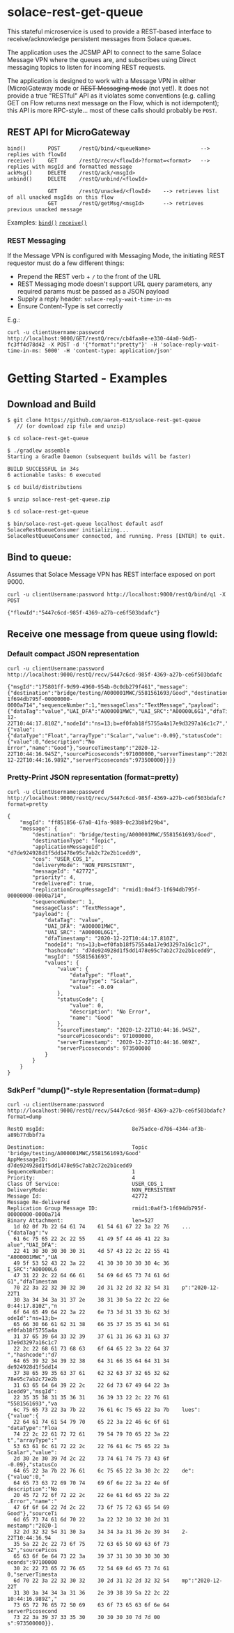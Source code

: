 # solace-rest-get-queue

This stateful microservice is used to provide a REST-based interface to receive/acknowledge persistent messages from Solace queues.

The application uses the JCSMP API to connect to the same Solace Message VPN where the queues are, and subscribes using Direct messaging topics to listen for incoming REST requests.

The application is designed to work with a Message VPN in either (Micro)Gateway mode or ~~REST Messaging mode~~ (not yet!).  It does not provide a true "RESTful" API as it violates some conventions (e.g. calling GET on Flow returns next message on the Flow, which is not idempotent); this API is more RPC-style... most of these calls should probably be `POST`.


## REST API for MicroGateway

```
bind()       POST      /restQ/bind/<queueName>                --> replies with flowId
receive()    GET       /restQ/recv/<flowId>?format=<format>   --> replies with msgId and formatted message
ackMsg()     DELETE    /restQ/ack/<msgId>
unbind()     DELETE    /restQ/unbind/<flowId>

             GET       /restQ/unacked/<flowId>    --> retrieves list of all unacked msgIds on this flow
             GET       /restQ/getMsg/<msgId>      --> retrieves previous unacked message
```
Examples: 
[`bind()`](#bind-to-queue)
[`receive()`](#receive-one-message-from-queue)

### REST Messaging

If the Message VPN is configured with Messaging Mode, the initiating REST requestor must do a few different things:
- Prepend the REST verb + `/` to the front of the URL
- REST Messaging mode doesn't support URL query parameters, any required params must be passed as a JSON payload
- Supply a reply header: `solace-reply-wait-time-in-ms`
- Ensure Content-Type is set correctly

E.g.:
```
curl -u clientUsername:password http://localhost:9000/GET/restQ/recv/cb4faa8e-e330-44a0-94d5-fc3ff4d78d42 -X POST -d '{"format":"pretty"}' -H 'solace-reply-wait-time-in-ms: 5000' -H 'content-type: application/json'
```

# Getting Started - Examples

## Download and Build

```
$ git clone https://github.com/aaron-613/solace-rest-get-queue
   // (or download zip file and unzip)

$ cd solace-rest-get-queue

$ ./gradlew assemble
Starting a Gradle Daemon (subsequent builds will be faster)

BUILD SUCCESSFUL in 34s
6 actionable tasks: 6 executed

$ cd build/distributions

$ unzip solace-rest-get-queue.zip

$ cd solace-rest-get-queue

$ bin/solace-rest-get-queue localhost default asdf
SolaceRestQueueConsumer initializing...
SolaceRestQueueConsumer connected, and running. Press [ENTER] to quit.
```

## Bind to queue:
Assumes that Solace Message VPN has REST interface exposed on port 9000.
```
curl -u clientUsername:password http://localhost:9000/restQ/bind/q1 -X POST
```
```
{"flowId":"5447c6cd-985f-4369-a27b-ce6f503bdafc"}

```

## Receive one message from queue using flowId:

### Default compact JSON representation
```
curl -u clientUsername:password http://localhost:9000/restQ/recv/5447c6cd-985f-4369-a27b-ce6f503bdafc
```
```
{"msgId":"175801ff-9d99-4960-954b-0c0db279f461","message":{"destination":"bridge/testing/A000001MWC/5581561693/Good","destinationType":"Topic","applicationMessageId":"d7de924928d1f5dd1478e95c7ab2c72e2b1cedd9","cos":"USER_COS_1","deliveryMode":"NON_PERSISTENT","mesageId":"42772","priority":4,"redelivered":true,"replicationGroupMessageId":"rmid1:0a4f3-1f694db795f-00000000-0000a714","sequenceNumber":1,"messageClass":"TextMessage","payload":{"dataTag":"value","UAI_DFA":"A000001MWC","UAI_SRC":"A00000L6G1","dfaTimestamp":"2020-12-22T10:44:17.810Z","nodeId":"ns=13;b=ef0fab18f5755a4a17e9d3297a16c1c7","hashcode":"d7de924928d1f5dd1478e95c7ab2c72e2b1cedd9","msgId":"5581561693","values":{"value":{"dataType":"Float","arrayType":"Scalar","value":-0.09},"statusCode":{"value":0,"description":"No Error","name":"Good"},"sourceTimestamp":"2020-12-22T10:44:16.945Z","sourcePicoseconds":971000000,"serverTimestamp":"2020-12-22T10:44:16.989Z","serverPicoseconds":973500000}}}}
```


### Pretty-Print JSON representation (format=pretty)
```
curl -u clientUsername:password http://localhost:9000/restQ/recv/5447c6cd-985f-4369-a27b-ce6f503bdafc?format=pretty
```
```
{
    "msgId": "ff851856-67a0-41fa-9889-0c23b8bf29b4",
    "message": {
        "destination": "bridge/testing/A000001MWC/5581561693/Good",
        "destinationType": "Topic",
        "applicationMessageId": "d7de924928d1f5dd1478e95c7ab2c72e2b1cedd9",
        "cos": "USER_COS_1",
        "deliveryMode": "NON_PERSISTENT",
        "messageId": "42772",
        "priority": 4,
        "redelivered": true,
        "replicationGroupMessageId": "rmid1:0a4f3-1f694db795f-00000000-0000a714",
        "sequenceNumber": 1,
        "messageClass": "TextMessage",
        "payload": {
            "dataTag": "value",
            "UAI_DFA": "A000001MWC",
            "UAI_SRC": "A00000L6G1",
            "dfaTimestamp": "2020-12-22T10:44:17.810Z",
            "nodeId": "ns=13;b=ef0fab18f5755a4a17e9d3297a16c1c7",
            "hashcode": "d7de924928d1f5dd1478e95c7ab2c72e2b1cedd9",
            "msgId": "5581561693",
            "values": {
                "value": {
                    "dataType": "Float",
                    "arrayType": "Scalar",
                    "value": -0.09
                },
                "statusCode": {
                    "value": 0,
                    "description": "No Error",
                    "name": "Good"
                },
                "sourceTimestamp": "2020-12-22T10:44:16.945Z",
                "sourcePicoseconds": 971000000,
                "serverTimestamp": "2020-12-22T10:44:16.989Z",
                "serverPicoseconds": 973500000
            }
        }
    }
}
```

### SdkPerf "dump()"-style Representation (format=dump)

```
curl -u clientUsername:password http://localhost:9000/restQ/recv/5447c6cd-985f-4369-a27b-ce6f503bdafc?format=dump
```
```
RestQ msgId:                            8e75adce-d786-4344-af3b-a89b77dbbf7a

Destination:                            Topic 'bridge/testing/A000001MWC/5581561693/Good'
AppMessageID:                           d7de924928d1f5dd1478e95c7ab2c72e2b1cedd9
SequenceNumber:                         1
Priority:                               4
Class Of Service:                       USER_COS_1
DeliveryMode:                           NON_PERSISTENT
Message Id:                             42772
Message Re-delivered
Replication Group Message ID:           rmid1:0a4f3-1f694db795f-00000000-0000a714
Binary Attachment:                      len=527
  1d 02 0f 7b 22 64 61 74    61 54 61 67 22 3a 22 76    ...{"dataTag":"v
  61 6c 75 65 22 2c 22 55    41 49 5f 44 46 41 22 3a    alue","UAI_DFA":
  22 41 30 30 30 30 30 31    4d 57 43 22 2c 22 55 41    "A000001MWC","UA
  49 5f 53 52 43 22 3a 22    41 30 30 30 30 30 4c 36    I_SRC":"A00000L6
  47 31 22 2c 22 64 66 61    54 69 6d 65 73 74 61 6d    G1","dfaTimestam
  70 22 3a 22 32 30 32 30    2d 31 32 2d 32 32 54 31    p":"2020-12-22T1
  30 3a 34 34 3a 31 37 2e    38 31 30 5a 22 2c 22 6e    0:44:17.810Z","n
  6f 64 65 49 64 22 3a 22    6e 73 3d 31 33 3b 62 3d    odeId":"ns=13;b=
  65 66 30 66 61 62 31 38    66 35 37 35 35 61 34 61    ef0fab18f5755a4a
  31 37 65 39 64 33 32 39    37 61 31 36 63 31 63 37    17e9d3297a16c1c7
  22 2c 22 68 61 73 68 63    6f 64 65 22 3a 22 64 37    ","hashcode":"d7
  64 65 39 32 34 39 32 38    64 31 66 35 64 64 31 34    de924928d1f5dd14
  37 38 65 39 35 63 37 61    62 32 63 37 32 65 32 62    78e95c7ab2c72e2b
  31 63 65 64 64 39 22 2c    22 6d 73 67 49 64 22 3a    1cedd9","msgId":
  22 35 35 38 31 35 36 31    36 39 33 22 2c 22 76 61    "5581561693","va
  6c 75 65 73 22 3a 7b 22    76 61 6c 75 65 22 3a 7b    lues":{"value":{
  22 64 61 74 61 54 79 70    65 22 3a 22 46 6c 6f 61    "dataType":"Floa
  74 22 2c 22 61 72 72 61    79 54 79 70 65 22 3a 22    t","arrayType":"
  53 63 61 6c 61 72 22 2c    22 76 61 6c 75 65 22 3a    Scalar","value":
  2d 30 2e 30 39 7d 2c 22    73 74 61 74 75 73 43 6f    -0.09},"statusCo
  64 65 22 3a 7b 22 76 61    6c 75 65 22 3a 30 2c 22    de":{"value":0,"
  64 65 73 63 72 69 70 74    69 6f 6e 22 3a 22 4e 6f    description":"No
  20 45 72 72 6f 72 22 2c    22 6e 61 6d 65 22 3a 22    .Error","name":"
  47 6f 6f 64 22 7d 2c 22    73 6f 75 72 63 65 54 69    Good"},"sourceTi
  6d 65 73 74 61 6d 70 22    3a 22 32 30 32 30 2d 31    mestamp":"2020-1
  32 2d 32 32 54 31 30 3a    34 34 3a 31 36 2e 39 34    2-22T10:44:16.94
  35 5a 22 2c 22 73 6f 75    72 63 65 50 69 63 6f 73    5Z","sourcePicos
  65 63 6f 6e 64 73 22 3a    39 37 31 30 30 30 30 30    econds":97100000
  30 2c 22 73 65 72 76 65    72 54 69 6d 65 73 74 61    0,"serverTimesta
  6d 70 22 3a 22 32 30 32    30 2d 31 32 2d 32 32 54    mp":"2020-12-22T
  31 30 3a 34 34 3a 31 36    2e 39 38 39 5a 22 2c 22    10:44:16.989Z","
  73 65 72 76 65 72 50 69    63 6f 73 65 63 6f 6e 64    serverPicosecond
  73 22 3a 39 37 33 35 30    30 30 30 30 7d 7d 00       s":973500000}}.
```


